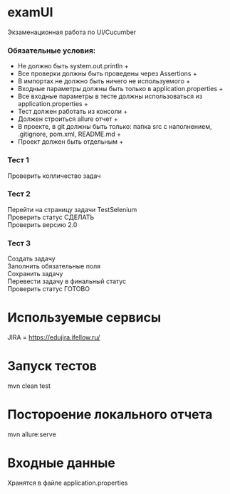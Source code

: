 # examUI
Экзаменационная работа по UI/Cucumber
### Обязательные условия:
- Не должно быть system.out.println +
- Все проверки должны быть проведены через Assertions +
- В импортах не должно быть ничего не используемого +
- Входные параметры должны быть только в application.properties +
- Все входные параметры в тесте должны использоваться из application.properties +
- Тест должен работать из консоли +
- Должен строиться allure отчет +
- В проекте, в git должны быть только: папка src с наполнением, .gitignore, pom.xml, README.md +
- Проект должен быть отдельным +

### Тест 1 
Проверить колличество задач
### Тест 2
Перейти на страницу задачи TestSelenium\
Проверить статус СДЕЛАТЬ\
Проверить версию 2.0
### Тест 3
Создать задачу\
Заполнить обязательные поля\
Сохранить задачу\
Перевести задачу в финальный статус\
Проверить статус ГОТОВО

# Используемые сервисы
JIRA = https://edujira.ifellow.ru/
# Запуск тестов
mvn clean test
# Постороение локального отчета
mvn allure:serve
# Входные данные
Хранятся в файле application.properties
